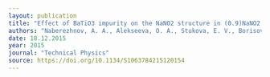 ```yaml
---
layout: publication
title: "Effect of BaTiO3 impurity on the NaNO2 structure in (0.9)NaNO2 + (0.1)BaTiO3 composite"
authors: "Naberezhnov, A. A., Alekseeva, O. A., Stukova, E. V., Borisov, S. A., & Simkin, V. G."
date: 18.12.2015
year: 2015
journal: "Technical Physics"
source: https://doi.org/10.1134/S1063784215120154
---
```

